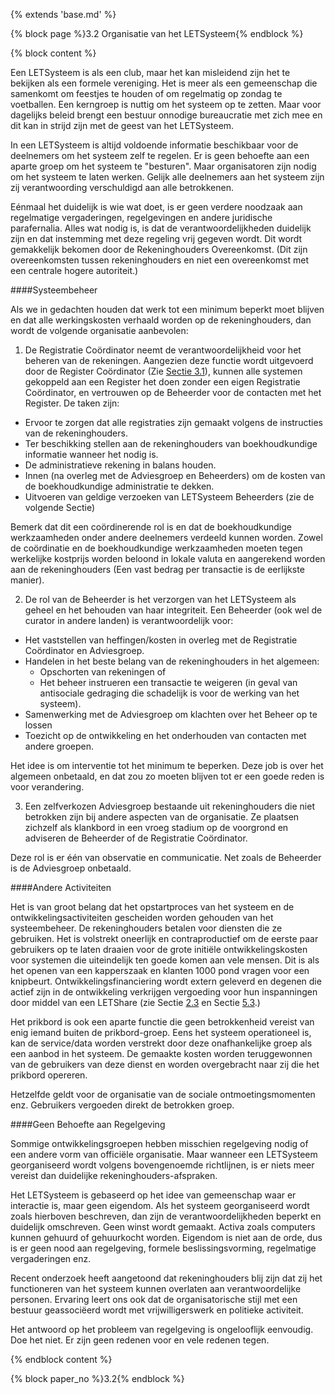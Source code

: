 {% extends 'base.md' %}

{% block page %}3.2 Organisatie van het LETSysteem{% endblock %}

{% block content %}

Een LETSysteem is als een club, maar het kan misleidend zijn het te bekijken als
een formele vereniging. Het is meer als een gemeenschap die samenkomt om feestjes
te houden of om regelmatig op zondag te voetballen. Een kerngroep is nuttig om
het systeem op te zetten. Maar voor dagelijks beleid brengt een bestuur onnodige
bureaucratie met zich mee en dit kan in strijd zijn met de geest van het LETSysteem.

In een LETSysteem is altijd voldoende informatie beschikbaar voor de deelnemers
om het systeem zelf te regelen. Er is geen behoefte aan een aparte groep om het
systeem te "besturen". Maar organisatoren zijn nodig om het systeem te laten
werken. Gelijk alle deelnemers aan het systeem zijn zij verantwoording verschuldigd
aan alle betrokkenen.

Eénmaal het duidelijk is wie wat doet, is er geen verdere noodzaak aan regelmatige
vergaderingen, regelgevingen en andere juridische parafernalia. Alles wat nodig
is, is dat de verantwoordelijkheden duidelijk zijn en dat instemming met 
deze regeling vrij gegeven wordt. Dit wordt gemakkelijk bekomen door 
de Rekeninghouders Overeenkomst.
(Dit zijn overeenkomsten tussen rekeninghouders en niet een overeenkomst met een
centrale hogere autoriteit.)

####Systeembeheer

Als we in gedachten houden dat werk tot een minimum beperkt moet blijven en dat alle
werkingskosten verhaald worden op de rekeninghouders, dan wordt de volgende
organisatie aanbevolen:

1) De Registratie Coördinator neemt de verantwoordelijkheid voor het beheren van de
rekeningen. Aangezien deze functie wordt uitgevoerd door de Register Coördinator
(Zie [Sectie 3.1](3.1.html)), kunnen alle systemen gekoppeld aan een Register het doen
zonder een eigen Registratie Coördinator, en vertrouwen op de Beheerder voor de 
contacten met het Register. De taken zijn:

* Ervoor te zorgen dat alle registraties zijn gemaakt volgens de 
instructies van de rekeninghouders.
* Ter beschikking stellen aan de rekeninghouders van boekhoudkundige 
informatie wanneer het nodig is.
* De administratieve rekening in balans houden.
* Innen (na overleg met de Adviesgroep en Beheerders) om de kosten van de boekhoudkundige administratie te dekken.
* Uitvoeren van geldige verzoeken van LETSysteem Beheerders (zie de volgende Sectie)

Bemerk dat dit een coördinerende rol is en dat de boekhoudkundige werkzaamheden
onder andere deelnemers verdeeld kunnen worden. Zowel de coördinatie en de
boekhoudkundige werkzaamheden moeten tegen werkelijke kostprijs worden beloond 
in lokale valuta en aangerekend worden aan de rekeninghouders
(Een vast bedrag per transactie is de eerlijkste manier).

2) De rol van de Beheerder is het verzorgen van het LETSysteem als geheel en
het behouden van haar integriteit. Een Beheerder (ook wel de curator in
andere landen) is verantwoordelijk voor:

* Het vaststellen van heffingen/kosten in overleg met de Registratie Coördinator en Adviesgroep.
* Handelen in het beste belang van de rekeninghouders in het algemeen:
   * Opschorten van rekeningen of
   * Het beheer instrueren een transactie te weigeren (in geval van antisociale gedraging
   die schadelijk is voor de werking van het systeem).
* Samenwerking met de Adviesgroep om klachten over het Beheer op te lossen
* Toezicht op de ontwikkeling en het onderhouden van contacten met andere groepen.

Het idee is om interventie tot het minimum te beperken. Deze job is over het algemeen
onbetaald, en dat zou zo moeten blijven tot er een goede reden is voor verandering.

3) Een zelfverkozen Adviesgroep bestaande uit rekeninghouders die niet betrokken
zijn bij andere aspecten van de organisatie. Ze plaatsen zichzelf als klankbord
in een vroeg stadium op de voorgrond en adviseren de Beheerder of de Registratie Coördinator.

Deze rol is er één van observatie en communicatie. Net zoals de Beheerder is
de Adviesgroep onbetaald. 

####Andere Activiteiten

Het is van groot belang dat het opstartproces van het systeem 
en de ontwikkelingsactiviteiten gescheiden worden gehouden van het 
systeembeheer. De rekeninghouders betalen voor diensten
die ze gebruiken. Het is volstrekt oneerlijk en contraproductief om de eerste paar
gebruikers op te laten draaien voor de grote initiële ontwikkelingskosten voor systemen 
die uiteindelijk ten goede komen aan vele mensen. Dit is als het openen 
van een kapperszaak en klanten 1000 pond vragen voor een knipbeurt.
Ontwikkelingsfinanciering wordt extern
geleverd en degenen die actief zijn in de ontwikkeling verkrijgen vergoeding voor
hun inspanningen door middel van een LETShare 
(zie Sectie [2.3](2.3.html) en Sectie [5.3](5.3.html).)

Het prikbord is ook een aparte functie die geen betrokkenheid vereist van enig iemand
buiten de prikbord-groep. Eens het systeem operationeel is, kan de service/data worden
verstrekt door deze onafhankelijke groep als een aanbod in het systeem. 
De gemaakte kosten
worden teruggewonnen van de gebruikers van deze dienst 
en worden overgebracht naar zij die het prikbord opereren.

Hetzelfde geldt voor de organisatie van de sociale ontmoetingsmomenten enz.
Gebruikers vergoeden direkt de betrokken groep.

####Geen Behoefte aan Regelgeving

Sommige ontwikkelingsgroepen hebben misschien regelgeving nodig of een andere
vorm van officiële organisatie. Maar wanneer een LETSysteem georganiseerd wordt
volgens bovengenoemde richtlijnen, is er niets meer vereist dan 
duidelijke rekeninghouders-afspraken.

Het LETSysteem is gebaseerd op het idee van gemeenschap waar er interactie is, maar
geen eigendom. Als het systeem georganiseerd wordt zoals hierboven beschreven, 
dan zijn de verantwoordelijkheden beperkt en duidelijk omschreven. 
Geen winst wordt gemaakt.
Activa zoals computers kunnen gehuurd of gehuurkocht worden. Eigendom is niet aan
de orde, dus is er geen nood aan regelgeving, formele beslissingsvorming, regelmatige
vergaderingen enz.

Recent onderzoek heeft aangetoond dat rekeninghouders blij zijn dat zij
het functioneren van het systeem kunnen overlaten aan verantwoordelijke personen.
Ervaring leert ons ook dat de organisatorische stijl met een bestuur geassociëerd
wordt met vrijwilligerswerk en politieke activiteit.

Het antwoord op het probleem van regelgeving is ongelooflijk eenvoudig. Doe het niet.
Er zijn geen redenen voor en vele redenen tegen.

{% endblock content %}

{% block paper_no %}3.2{% endblock %}

